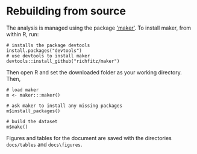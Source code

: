 
# Rebuilding from source

The analysis is managed using the package ['maker'](https://github.com/richfitz/maker). To install maker, from within R, run:

```
# installs the package devtools
install.packages("devtools")
# use devtools to install maker
devtools::install_github("richfitz/maker")
```

Then open R and set the downloaded folder as your working directory. Then,

```
# load maker
m <- maker:::maker()

# ask maker to install any missing packages
m$install_packages()

# build the dataset
m$make()
````

Figures and tables for the document are saved with the directories `docs/tables` and `docs\figures`.
